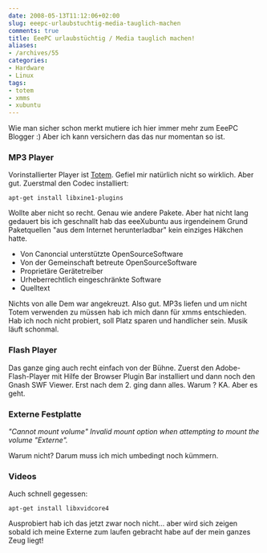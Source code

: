 ```yaml
---
date: 2008-05-13T11:12:06+02:00
slug: eeepc-urlaubstuchtig-media-tauglich-machen
comments: true
title: EeePC urlaubstüchtig / Media tauglich machen!
aliases:
- /archives/55
categories:
- Hardware
- Linux
tags:
- totem
- xmms
- xubuntu
---
```


Wie man sicher schon merkt mutiere ich hier immer mehr zum EeePC Blogger :) Aber
ich kann versichern das das nur momentan so ist.

### MP3 Player

Vorinstallierter Player ist [Totem](http://de.wikipedia.org/wiki/Totem_(Programm)).
Gefiel mir natürlich nicht so wirklich. Aber gut. Zuerstmal den Codec installiert:

```
apt-get install libxine1-plugins
```

Wollte aber nicht so recht. Genau wie andere Pakete. Aber hat nicht lang
gedauert bis ich geschnallt hab das eeeXubuntu aus irgendeinem Grund
Paketquellen "aus dem Internet herunterladbar" kein einziges Häkchen hatte.

  * Von Canoncial unterstützte OpenSourceSoftware
  * Von der Gemeinschaft betreute OpenSourceSoftware
  * Proprietäre Gerätetreiber
  * Urheberrechtlich eingeschränkte Software
  * Quelltext

Nichts von alle Dem war angekreuzt. Also gut. MP3s liefen und um nicht
Totem verwenden zu müssen hab ich mich dann für xmms entschieden. Hab ich
noch nicht probiert, soll Platz sparen und handlicher sein. Musik läuft
schonmal.

### Flash Player

Das ganze ging auch recht einfach von der Bühne. Zuerst den
Adobe-Flash-Player mit Hilfe der Browser Plugin Bar installiert und dann
noch den Gnash SWF Viewer.  Erst nach dem 2. ging dann alles. Warum ? KA.
Aber es geht.

### Externe Festplatte

_"_Cannot mount volume"_ Invalid mount option when attempting to mount the
volume "Externe"._

Warum nicht? Darum muss ich mich umbedingt noch kümmern.

### Videos

Auch schnell gegessen:

```
apt-get install libxvidcore4
```
Ausprobiert hab ich das jetzt zwar noch nicht... aber wird sich zeigen sobald
ich meine Externe zum laufen gebracht habe auf der mein ganzes Zeug liegt!

